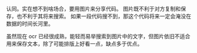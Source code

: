 认同。实在想不到啥场合，要用图片来分享代码。
图片既不利于对方复制和保存，也不利于其将来搜索。
如果一段代码搜不到，那这个代码将来一定会淹没在数据的时间长河里。

虽然现在 ocr 已经很成熟，能轻而易举搜索到图片中的文字，但图片依旧不适合用来保存文本，除了可能排版上好看一点，缺点多于优点。
